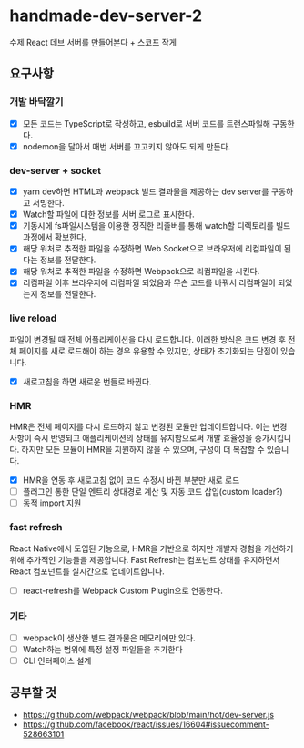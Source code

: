 # handmade-dev-server-2

수제 React 데브 서버를 만들어본다 + 스코프 작게

## 요구사항

### 개발 바닥깔기

- [x] 모든 코드는 TypeScript로 작성하고, esbuild로 서버 코드를 트랜스파일해 구동한다.
- [x] nodemon을 달아서 매번 서버를 끄고키지 않아도 되게 만든다.

### dev-server + socket

- [x] yarn dev하면 HTML과 webpack 빌드 결과물을 제공하는 dev server를 구동하고 서빙한다.
- [x] Watch할 파일에 대한 정보를 서버 로그로 표시한다.
- [x] 기동시에 fs파일시스템을 이용한 정직한 리졸버를 통해 watch할 디렉토리를 빌드 과정에서 확보한다.
- [x] 해당 워처로 추적한 파일을 수정하면 Web Socket으로 브라우저에 리컴파일이 된다는 정보를 전달한다.
- [x] 해당 워처로 추적한 파일을 수정하면 Webpack으로 리컴파일을 시킨다.
- [x] 리컴파일 이후 브라우저에 리컴파일 되었음과 무슨 코드를 바꿔서 리컴파일이 되었는지 정보를 전달한다.

### live reload

파일이 변경될 때 전체 어플리케이션을 다시 로드합니다. 이러한 방식은 코드 변경 후 전체 페이지를 새로 로드해야 하는 경우 유용할 수 있지만, 상태가 초기화되는 단점이 있습니다.

- [x] 새로고침을 하면 새로운 번들로 바뀐다.

### HMR

HMR은 전체 페이지를 다시 로드하지 않고 변경된 모듈만 업데이트합니다. 이는 변경 사항이 즉시 반영되고 애플리케이션의 상태를 유지함으로써 개발 효율성을 증가시킵니다. 하지만 모든 모듈이 HMR을 지원하지 않을 수 있으며, 구성이 더 복잡할 수 있습니다.

- [x] HMR을 연동 후 새로고침 없이 코드 수정시 바뀐 부분만 새로 로드
- [ ] 플러그인 통한 단일 엔트리 상대경로 계산 및 자동 코드 삽입(custom loader?)
- [ ] 동적 import 지원

### fast refresh

React Native에서 도입된 기능으로, HMR을 기반으로 하지만 개발자 경험을 개선하기 위해 추가적인 기능들을 제공합니다. Fast Refresh는 컴포넌트 상태를 유지하면서 React 컴포넌트를 실시간으로 업데이트합니다.

- [ ] react-refresh를 Webpack Custom Plugin으로 연동한다.

### 기타

- [ ] webpack이 생산한 빌드 결과물은 메모리에만 있다.
- [ ] Watch하는 범위에 특정 설정 파일들을 추가한다
- [ ] CLI 인터페이스 설계

## 공부할 것

- https://github.com/webpack/webpack/blob/main/hot/dev-server.js
- https://github.com/facebook/react/issues/16604#issuecomment-528663101
